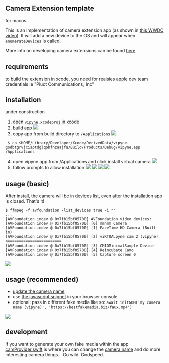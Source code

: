 Camera Extension template
------
for macos.

This is an implementation of camera extension app (as shown in [this WWDC video](https://developer.apple.com/videos/play/wwdc2022/10022/)).  It will add a new device to the OS and will appear when `enumerateDevices` is called.

More info on developing camera extensions can be found [here](https://developer.apple.com/documentation/coremediaio/creating_a_camera_extension_with_core_media_i_o).

## requirements
to build the extension in xcode, you need for realsies apple dev team credentials ie "Pluot Communications, Inc"

## installation
under construction
1. open `vipyne.xcodeproj` in xcode
2. build app
![](./readme-images/build.png)
3. copy app from build directory to `/Applications`
![](./readme-images/showbuild.png)
```
 $ cp $HOME/Library/Developer/Xcode/DerivedData/vipyne-godbtgrvjcisptdglqohfnzaajfa/Build/Products/Debug/vipyne.app /Applications
 ```
4. open vipyne.app from /Applications and click install virtual camera
![](./readme-images/app.png)
6. follow prompts to allow installation
![](./readme-images/needs.png)
![](./readme-images/blocked.png)
![](./readme-images/sec1.png)
![](./readme-images/allow.png)

## usage (basic)
After install, the camera will be in devices list, even after the installation app is closed. That's it!
```
$ ffmpeg -f avfoundation -list_devices true -i "" 
...
[AVFoundation indev @ 0x7fb15bf05700] AVFoundation video devices:
[AVFoundation indev @ 0x7fb15bf05700] [0] mmhmm Camera
[AVFoundation indev @ 0x7fb15bf05700] [1] FaceTime HD Camera (Built-in)
[AVFoundation indev @ 0x7fb15bf05700] [2] viRTUALpyne cam 2 (vipyne) <========================
[AVFoundation indev @ 0x7fb15bf05700] [3] CMIOMinimalSample Device
[AVFoundation indev @ 0x7fb15bf05700] [4] Reincubate Camo
[AVFoundation indev @ 0x7fb15bf05700] [5] Capture screen 0
```
![](./readme-images/devs.png)

## usage (recommended)

- [update the camera name](https://github.com/vipyne/macos-camera-extension/blob/main/browserConsoleSnippet.js#L42)
- use [the javascript snippet](https://github.com/vipyne/macos-camera-extension/blob/main/browserConsoleSnippet.js) in your browser console.
- optional: pass in different fake media like so:
`await initGUM('my camera name (vipyne)', 'https://bestfakemedia.biz/faux.mp4')`

![](./readme-images/kitten.png)

## development

If you want to generate your own fake media within the app [camProvider.swift](https://github.com/vipyne/macos-camera-extension/blob/main/cam/camProvider.swift#L93-L160) is where you can change the [camera name](https://github.com/vipyne/macos-camera-extension/blob/main/cam/camProvider.swift#L15) and do more interesting camera things... Go wild. Godspeed.
